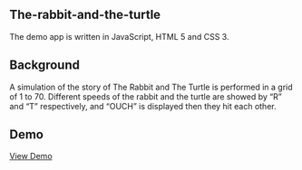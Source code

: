 ## The-rabbit-and-the-turtle

The demo app is written in JavaScript, HTML 5 and CSS 3. 


## Background
A simulation of the story of The Rabbit and The Turtle is performed in a grid of 1 to 70. Different speeds of the rabbit and the turtle are showed by “R” and “T” respectively, and “OUCH” is displayed then they hit each other. 


## Demo
[View Demo](https://vison-lin.github.io/The-rabbit-and-the-turtle/The-rabbit-and-the-turtle.html)
